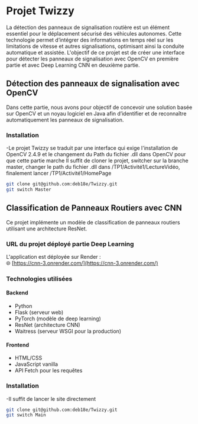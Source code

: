 # Projet Twizzy
La détection des panneaux de signalisation routière est un élément essentiel pour le déplacement sécurisé des véhicules autonomes. Cette technologie permet d’intégrer des informations en temps réel sur les limitations de vitesse et autres signalisations, optimisant ainsi la conduite automatique et assistée.
L'objectif de ce projet est de créer une interface pour détecter les panneaux de signalisation avec OpenCV en première partie et avec Deep Learning CNN en deuxième partie.

## Détection des panneaux de signalisation avec OpenCV
Dans cette partie, nous avons pour objectif de concevoir une solution basée sur OpenCV et un noyau logiciel en Java afin d’identifier et de reconnaître automatiquement les panneaux de signalisation.

### Installation
-Le projet Twizzy se traduit par une interface qui exige l'installation de OpenCV 2.4.9 et le changement du Path du fichier .dll dans OpenCV pour que cette partie marche
Il suffit de cloner le projet, switcher sur la branche master, changer le path du fichier .dll dans /TP1/Activité1/LectureVidéo, finalement lancer /TP1/Activité1/HomePage

  ```bash
  git clone git@github.com:deb18e/Twizzy.git
  git switch Master
  ```




## Classification de Panneaux Routiers avec CNN

Ce projet implémente un modèle de classification de panneaux routiers utilisant une architecture ResNet.

### URL du projet déployé partie Deep Learning

L'application est déployée sur Render :  
🌐 [https://cnn-3.onrender.com/](https://cnn-3.onrender.com/)

### Technologies utilisées

#### Backend

- Python
- Flask (serveur web)
- PyTorch (modèle de deep learning)
- ResNet (architecture CNN)
- Waitress (serveur WSGI pour la production)

#### Frontend

- HTML/CSS
- JavaScript vanilla
- API Fetch pour les requêtes

### Installation
-Il suffit de lancer le site directement

  ```bash
  git clone git@github.com:deb18e/Twizzy.git
  git switch Main
  ```


